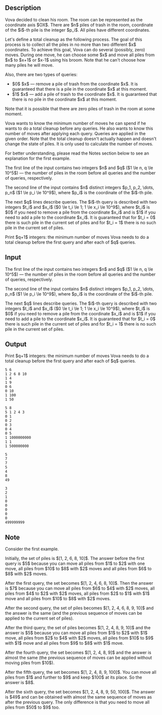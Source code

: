 ## Description

<div><p>Vova decided to clean his room. The room can be represented as the coordinate axis $OX$. There are $n$ piles of trash in the room, coordinate of the $i$-th pile is the integer $p_i$. All piles have <span class="tex-font-style-bf">different</span> coordinates.</p><p>Let's define a <span class="tex-font-style-it">total cleanup</span> as the following process. The goal of this process is to collect <span class="tex-font-style-bf">all</span> the piles in <span class="tex-font-style-bf">no more than two</span> different $x$ coordinates. To achieve this goal, Vova can do several (possibly, zero) moves. During one move, he can choose some $x$ and move <span class="tex-font-style-bf">all piles</span> from $x$ to $x+1$ or $x-1$ using his broom. Note that he can't choose how many piles he will move.</p><p>Also, there are two types of queries:</p><ul> <li> $0$ $x$ — remove a pile of trash from the coordinate $x$. It is guaranteed that there is a pile in the coordinate $x$ at this moment. </li><li> $1$ $x$ — add a pile of trash to the coordinate $x$. It is guaranteed that there is no pile in the coordinate $x$ at this moment. </li></ul><p>Note that it is possible that there are zero piles of trash in the room at some moment.</p><p>Vova wants to know the <span class="tex-font-style-bf">minimum</span> number of moves he can spend if he wants to do a <span class="tex-font-style-it">total cleanup</span> before any queries. He also wants to know this number of moves after applying each query. Queries are applied in the given order. Note that the <span class="tex-font-style-it">total cleanup</span> doesn't actually happen and doesn't change the state of piles. It is only used to calculate the number of moves.</p><p>For better understanding, please read the <span class="tex-font-style-bf">Notes</span> section below to see an explanation for the first example.</p></div><div class="input-specification"><p>The first line of the input contains two integers $n$ and $q$ ($1 \le n, q \le 10^5$) — the number of piles in the room before all queries and the number of queries, respectively.</p><p>The second line of the input contains $n$ distinct integers $p_1, p_2, \dots, p_n$ ($1 \le p_i \le 10^9$), where $p_i$ is the coordinate of the $i$-th pile.</p><p>The next $q$ lines describe queries. The $i$-th query is described with two integers $t_i$ and $x_i$ ($0 \le t_i \le 1; 1 \le x_i \le 10^9$), where $t_i$ is $0$ if you need to remove a pile from the coordinate $x_i$ and is $1$ if you need to add a pile to the coordinate $x_i$. It is guaranteed that for $t_i = 0$ there is such pile in the current set of piles and for $t_i = 1$ there is no such pile in the current set of piles.</p></div><div class="output-specification"><p>Print $q+1$ integers: the minimum number of moves Vova needs to do a <span class="tex-font-style-it">total cleanup</span> before the first query and after each of $q$ queries.</p></div>

## Input

<p>The first line of the input contains two integers $n$ and $q$ ($1 \le n, q \le 10^5$) — the number of piles in the room before all queries and the number of queries, respectively.</p><p>The second line of the input contains $n$ distinct integers $p_1, p_2, \dots, p_n$ ($1 \le p_i \le 10^9$), where $p_i$ is the coordinate of the $i$-th pile.</p><p>The next $q$ lines describe queries. The $i$-th query is described with two integers $t_i$ and $x_i$ ($0 \le t_i \le 1; 1 \le x_i \le 10^9$), where $t_i$ is $0$ if you need to remove a pile from the coordinate $x_i$ and is $1$ if you need to add a pile to the coordinate $x_i$. It is guaranteed that for $t_i = 0$ there is such pile in the current set of piles and for $t_i = 1$ there is no such pile in the current set of piles.</p>

## Output

<p>Print $q+1$ integers: the minimum number of moves Vova needs to do a <span class="tex-font-style-it">total cleanup</span> before the first query and after each of $q$ queries.</p>





```input1
5 6
1 2 6 8 10
1 4
1 9
0 6
0 10
1 100
1 50
```




```input2
5 8
5 1 2 4 3
0 1
0 2
0 3
0 4
0 5
1 1000000000
1 1
1 500000000
```




```output1
5
7
7
5
4
8
49
```




```output2
3
2
1
0
0
0
0
0
499999999
```



## Note

<p>Consider the first example.</p><p>Initially, the set of piles is $[1, 2, 6, 8, 10]$. The answer before the first query is $5$ because you can move all piles from $1$ to $2$ with one move, all piles from $10$ to $8$ with $2$ moves and all piles from $6$ to $8$ with $2$ moves.</p><p>After the first query, the set becomes $[1, 2, 4, 6, 8, 10]$. Then the answer is $7$ because you can move all piles from $6$ to $4$ with $2$ moves, all piles from $4$ to $2$ with $2$ moves, all piles from $2$ to $1$ with $1$ move and all piles from $10$ to $8$ with $2$ moves.</p><p>After the second query, the set of piles becomes $[1, 2, 4, 6, 8, 9, 10]$ and the answer is the same (and the previous sequence of moves can be applied to the current set of piles).</p><p>After the third query, the set of piles becomes $[1, 2, 4, 8, 9, 10]$ and the answer is $5$ because you can move all piles from $1$ to $2$ with $1$ move, all piles from $2$ to $4$ with $2$ moves, all piles from $10$ to $9$ with $1$ move and all piles from $9$ to $8$ with $1$ move.</p><p>After the fourth query, the set becomes $[1, 2, 4, 8, 9]$ and the answer is almost the same (the previous sequence of moves can be applied without moving piles from $10$).</p><p>After the fifth query, the set becomes $[1, 2, 4, 8, 9, 100]$. You can move all piles from $1$ and further to $9$ and keep $100$ at its place. So the answer is $8$.</p><p>After the sixth query, the set becomes $[1, 2, 4, 8, 9, 50, 100]$. The answer is $49$ and can be obtained with almost the same sequence of moves as after the previous query. The only difference is that you need to move all piles from $50$ to $9$ too.</p>
